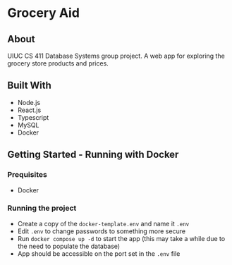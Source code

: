 # Grocery Aid

## About
UIUC CS 411 Database Systems group project. A web app for exploring the grocery store products and prices. 

## Built With
* Node.js
* React.js
* Typescript
* MySQL
* Docker

## Getting Started - Running with Docker

### Prequisites 
* Docker

### Running the project
* Create a copy of the `docker-template.env` and name it `.env`
* Edit `.env` to change passwords to something more secure
* Run `docker compose up -d` to start the app (this may take a while due to the need to populate the database)
* App should be accessible on the port set in the `.env` file

